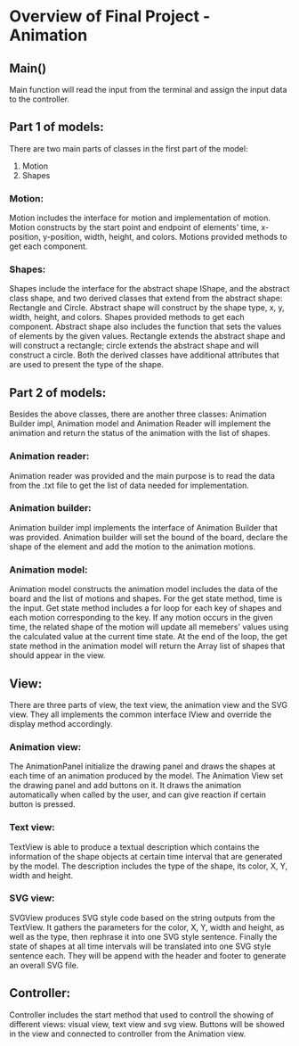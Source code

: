 # Overview of Final Project - Animation

## Main()
Main function will read the input from the terminal and assign the input data to the controller.



## Part 1 of models:
There are two main parts of classes in the first part of the model:
1.	Motion
2.	Shapes

### Motion:
Motion includes the interface for motion and implementation of motion. Motion constructs by the start point and endpoint of elements' time, x-position, y-position, width, height, and colors. Motions provided methods to get each component.

### Shapes:
Shapes include the interface for the abstract shape IShape, and the abstract class shape, and two derived classes that extend from the abstract shape: Rectangle and Circle. Abstract shape will construct by the shape type, x, y, width, height, and colors. Shapes provided methods to get each component. Abstract shape also includes the function that sets the values of elements by the given values. Rectangle extends the abstract shape and will construct a rectangle; circle extends the abstract shape and will construct a circle. Both the derived classes have additional attributes that are used to present the type of the shape.


## Part 2 of models:
Besides the above classes, there are another three classes: Animation Builder impl, Animation model and Animation Reader will implement the animation and return the status of the animation with the list of shapes.

### Animation reader:
Animation reader was provided and the main purpose is to read the data from the .txt file to get the list of data needed for implementation.

### Animation builder:
Animation builder impl implements the interface of Animation Builder that was provided. Animation builder will set the bound of the board, declare the shape of the element and add the motion to the animation motions.

### Animation model:
Animation model constructs the animation model includes the data of the board and the list of motions and shapes. For the get state method, time is the input. Get state method includes a for loop for each key of shapes and each motion corresponding to the key. If any motion occurs in the given time, the related shape of the motion will update all memebers' values using the calculated value at the current time state. At the end of the loop, the get state method in the animation model will return the Array list of shapes that should appear in the view.




## View:
There are three parts of view, the text view, the animation view and the SVG view. They all implements the common interface IView and override the display method accordingly.

### Animation view:
The AnimationPanel initialize the drawing panel and draws the shapes at each time of an animation produced by the model. The Animation View set the drawing panel and add buttons on it. It draws the animation automatically when called by the user, and can give reaction if certain button is pressed.

### Text view:
TextView is able to produce a textual description which contains the information of the shape objects at certain time interval that are generated by the model. The description includes the type of the shape, its color, X, Y, width and height.

### SVG view:
SVGView produces SVG style code based on the string outputs from the TextView. It gathers the parameters for the color, X, Y, width and height, as well as the type, then rephrase it into one SVG style sentence. Finally the state of shapes at all time intervals will be translated into one SVG style sentence each. They will be append with the header and footer to generate an overall SVG file.




## Controller:
Controller includes the start method that used to controll the showing of different views: visual view, text view and svg view. Buttons will be showed in the view and connected to controller from the Animation view.




